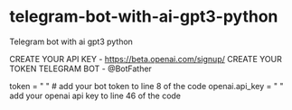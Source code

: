 # telegram-bot-with-ai-gpt3-python
Telegram bot with ai gpt3 python


CREATE YOUR API KEY - https://beta.openai.com/signup/
CREATE YOUR TOKEN TELEGRAM BOT - @BotFather

token = " " # add your bot token to line 8 of the code
openai.api_key = " " add your openai api key to line 46 of the code
